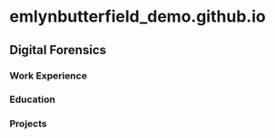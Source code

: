 # emlynbutterfield_demo.github.io

## Digital Forensics

### Work Experience

### Education

### Projects
